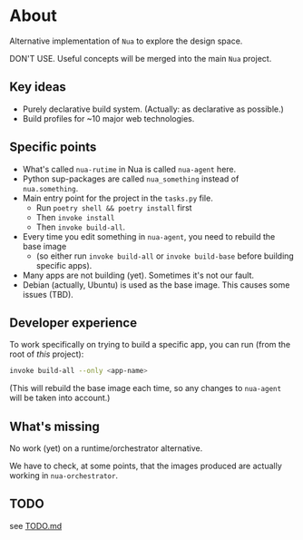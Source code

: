 # About

Alternative implementation of `Nua` to explore the design space.

DON'T USE. Useful concepts will be merged into the main `Nua` project.

## Key ideas

- Purely declarative build system. (Actually: as declarative as possible.)
- Build profiles for ~10 major web technologies.

## Specific points

- What's called `nua-rutime` in Nua is called `nua-agent` here.
- Python sup-packages are called `nua_something` instead of `nua.something`.
- Main entry point for the project in the `tasks.py` file.
  - Run `poetry shell && poetry install` first
  - Then `invoke install`
  - Then `invoke build-all`.
- Every time you edit something in `nua-agent`, you need to rebuild the base image
  - (so either run `invoke build-all` or `invoke build-base` before building specific apps).
- Many apps are not building (yet). Sometimes it's not our fault.
- Debian (actually, Ubuntu) is used as the base image. This causes some issues (TBD).

## Developer experience

To work specifically on trying to build a specific app, you can run (from the root of *this* project):

```bash
invoke build-all --only <app-name>
```

(This will rebuild the base image each time, so any changes to `nua-agent` will be taken into account.)

## What's missing

No work (yet) on a runtime/orchestrator alternative.

We have to check, at some points, that the images produced are actually working in `nua-orchestrator`.

## TODO

see [TODO.md](./TODO.md)
